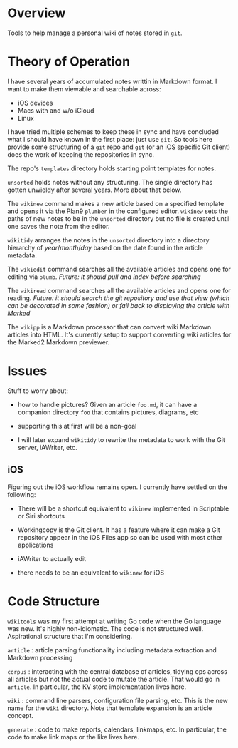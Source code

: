 # Overview
Tools to help manage a personal wiki of notes stored in `git`.

# Theory of Operation
I have several years of accumulated notes writtin in Markdown format.
I want to make them viewable and searchable across:

* iOS devices
* Macs with and w/o iCloud
* Linux

I have tried multiple schemes to keep these in sync and have concluded
what I should have known in the first place: just use `git`. So tools
here provide some structuring of a `git` repo and `git` (or an iOS
specific Git client) does the work of keeping the repositories in
sync.

The repo's `templates` directory holds starting point templates for notes.

 `unsorted` holds notes without any structuring. The single directory
has gotten unwieldy after several years. More about that below.

The  `wikinew` command makes a new article based on a specified
template and opens it via the Plan9 `plumber` in the configured editor.
`wikinew` sets the paths of new notes to be in  the `unsorted` directory but
no file is created until one saves the note from the editor.

`wikitidy` arranges the notes in the `unsorted` directory into a directory
hierarchy of *year*/*month*/*day* based on the date found in the
article metadata.

The `wikiedit` command searches all the available articles and opens
one for editing via `plumb`. *Future: it should pull and index before
searching*

The `wikiread` command searches all the available articles and
opens one for reading. *Future: it should search the git repository
and use that view (which can be decorated in some fashion) or
fall back to displaying the article with Marked*

The `wikipp` is a Markdown processor that can convert wiki Markdown
articles into HTML. It's currently setup to support converting wiki
articles for the Marked2 Markdown previewer.

# Issues
Stuff to worry about:

* how to handle pictures? Given an article `foo.md`, it can have a
companion directory `foo` that contains pictures, diagrams, 
etc  

* supporting this at first will be a non-goal

* I will later expand `wikitidy` to rewrite the metadata to work with the
Git server, iAWriter, etc.


## iOS
Figuring out the iOS workflow remains open. I currently have settled
on the following:

* There will be a shortcut equivalent to `wikinew` implemented in Scriptable
or Siri shortcuts
* Workingcopy is the Git client. It has a feature where it can make a Git
repository appear in the iOS Files app so can be used with most other
applications
* iAWriter to actually edit 

* there needs to be an equivalent to `wikinew` for  iOS

# Code Structure
`wikitools` was my first attempt at writing Go code when the Go language
was new. It's highly non-idiomatic. The code is not structured well. Aspirational
structure that I'm considering.

`article`
: article parsing functionality including metadata extraction and Markdown processing

`corpus`
: interacting with the central database of articles, tidying ops across all articles but not
the actual code to mutate the article. That would go in `article`. In particular, the KV store
implementation lives here.

`wiki`
: command line parsers, configuration file parsing, etc. This is the new name for
the `wiki` directory. Note that template expansion is an article concept. 

`generate`
: code to make reports, calendars, linkmaps, etc. In particular, the code to make
link maps or the like lives here.


